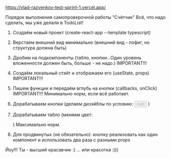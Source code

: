 https://vlad-razvenkov-test-sprint-1.vercel.app/

Порядок выполнения самопроверочной работы "Счётчик"
Всё, что надо сделать, мы уже делали в TodoList!

1. Создаём новый проект
   (create-react-app --template typescript)
2. Верстаем внешний вид минимально
   (внешний вид - пофиг, но структура должна быть)
3. Дробим на подкомпоненты
   (табло, кнопки...Один уровень вложенности должен быть,
   больше - не надо.) IMPORTANT!!!
4. Создаём локальный стэйт и
   отображаем его (useState, props) IMPORTANT!!!
5. Пишем функции и передаём вглубь на кнопки
   (callbacks, onClick) IMPORTANT!!!
   Минимально норм, если всё работает.

6. Дорабатываем кнопки (делаем дизэйблы по условию:
   <button disabled={boolean}>Add</button> )
7. Дорабатываем табло
   (меняем цвет: <div className={условие}></div>)
   Максимально норм.

8. Для продвинутых (не обязательно):
   кнопку реализовать как один компонент и
   использовать два раза с разными props

Йоу!!! Ты - высший красавчик :)
... или красотка :)))
